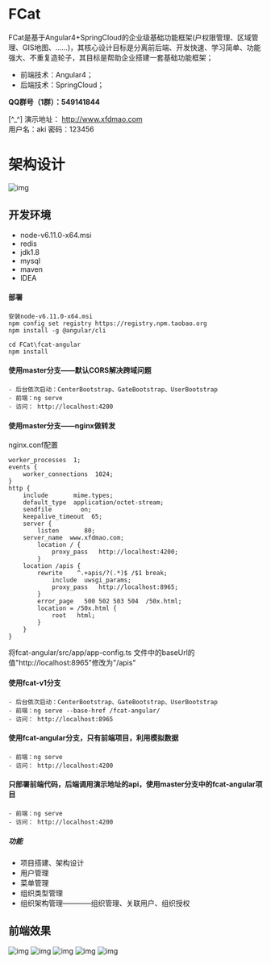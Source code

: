 #  **FCat** 
FCat是基于Angular4+SpringCloud的企业级基础功能框架(户权限管理、区域管理、GIS地图、......)，其核心设计目标是分离前后端、开发快速、学习简单、功能强大、不重复造轮子，其目标是帮助企业搭建一套基础功能框架；

- 前端技术：Angular4；
- 后端技术：SpringCloud；

 **QQ群号（1群）：549141844**   

[^_^] 演示地址： http://www.xfdmao.com   
用户名：aki  密码：123456

# 架构设计 
![img](http://on-img.com/chart_image/5954b886e4b0ad619ac73246.png)

## 开发环境
- node-v6.11.0-x64.msi
- redis
- jdk1.8
- mysql
- maven
- IDEA



#### 部署
```
安装node-v6.11.0-x64.msi
npm config set registry https://registry.npm.taobao.org
npm install -g @angular/cli

cd FCat\fcat-angular
npm install
```
#### 使用master分支——默认CORS解决跨域问题
``` 
- 后台依次启动：CenterBootstrap、GateBootstrap、UserBootstrap 
- 前端：ng serve  
- 访问： http://localhost:4200 
```

#### 使用master分支——nginx做转发
nginx.conf配置
```
worker_processes  1;
events {
    worker_connections  1024;
}
http {
    include       mime.types;
    default_type  application/octet-stream;
    sendfile        on;
    keepalive_timeout  65;
    server {
        listen       80;
	server_name  www.xfdmao.com; 
        location / {
            proxy_pass   http://localhost:4200;
        } 
	location /apis {
	    rewrite    ^.+apis/?(.*)$ /$1 break;
            include  uwsgi_params;
            proxy_pass   http://localhost:8965;
        }
        error_page   500 502 503 504  /50x.html;
        location = /50x.html {
            root   html;
        }
    }
}
```
将fcat-angular/src/app/app-config.ts 文件中的baseUrl的值"http://localhost:8965"修改为"/apis"

#### 使用fcat-v1分支
``` 
- 后台依次启动：CenterBootstrap、GateBootstrap、UserBootstrap 
- 前端：ng serve --base-href /fcat-angular/  
- 访问： http://localhost:8965 
```

#### 使用fcat-angular分支，只有前端项目，利用模拟数据
``` 
- 前端：ng serve    
- 访问： http://localhost:4200
```

#### 只部署前端代码，后端调用演示地址的api，使用master分支中的fcat-angular项目
``` 
- 前端：ng serve 
- 访问： http://localhost:4200
```


##### 功能    
- 项目搭建、架构设计  
- 用户管理     
- 菜单管理  
- 组织类型管理  
- 组织架构管理————组织管理、关联用户、组织授权  
  
 
## 前端效果
![img](http://upload-images.jianshu.io/upload_images/6756205-6407580dc46eb227.png?imageMogr2/auto-orient/strip%7CimageView2/2/w/1240)
![img](http://upload-images.jianshu.io/upload_images/6756205-aaa3421a65982aad.png?imageMogr2/auto-orient/strip%7CimageView2/2/w/1240)
![img](http://upload-images.jianshu.io/upload_images/6756205-3ef6ab8d6760bfc9.png?imageMogr2/auto-orient/strip%7CimageView2/2/w/1240)
![img](http://upload-images.jianshu.io/upload_images/6756205-b28990f4e8dd1e0e.png?imageMogr2/auto-orient/strip%7CimageView2/2/w/1240)
![img](http://upload-images.jianshu.io/upload_images/6756205-2354fc7cdebf2089.png?imageMogr2/auto-orient/strip%7CimageView2/2/w/1240)